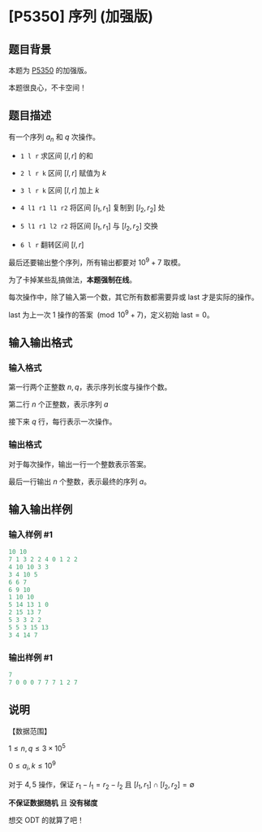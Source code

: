 # [P5350] 序列 (加强版)

## 题目背景

本题为 [P5350](https://www.luogu.org/problem/P5350) 的加强版。

本题很良心，不卡空间！

## 题目描述

有一个序列 $a_n$ 和 $q$ 次操作。

- `1 l r` 求区间 $[l,r]$ 的和

- `2 l r k` 区间 $[l,r]$ 赋值为 $k$

- `3 l r k` 区间 $[l,r]$ 加上 $k$

- `4 l1 r1 l1 r2` 将区间 $[l_1,r_1]$ 复制到 $[l_2,r_2]$ 处

- `5 l1 r1 l2 r2` 将区间 $[l_1,r_1]$ 与 $[l_2,r_2]$ 交换

- `6 l r` 翻转区间 $[l,r]$

最后还要输出整个序列，所有输出都要对 $10^9+7$ 取模。

为了卡掉某些乱搞做法，**本题强制在线**。

每次操作中，除了输入第一个数，其它所有数都需要异或 $\text{last}$ 才是实际的操作。

$\text{last}$ 为上一次 $1$ 操作的答案 $\pmod{10^9 +7}$，定义初始 $\text{last} = 0$。

## 输入输出格式

### 输入格式

第一行两个正整数 $n,q$，表示序列长度与操作个数。

第二行 $n$ 个正整数，表示序列 $a$

接下来 $q$ 行，每行表示一次操作。

### 输出格式

对于每次操作，输出一行一个整数表示答案。

最后一行输出 $n$ 个整数，表示最终的序列 $a$。

## 输入输出样例

### 输入样例 #1

```cpp
10 10
7 1 3 2 2 4 0 1 2 2 
4 10 10 3 3
3 4 10 5
6 6 7
6 9 10
1 10 10
5 14 13 1 0
2 15 13 7
5 3 3 2 2
5 5 3 15 13
3 4 14 7
```


### 输出样例 #1

```cpp
7
7 0 0 0 7 7 7 1 2 7
```


## 说明

【数据范围】

$1\le n,q \le 3\times 10^5$

$0\le a_i,k \le 10^9$

对于 $4,5$ 操作，保证 $r_1-l_1 = r_2-l_2$ 且 $[l_1,r_1] \cap [l_2,r_2] = \emptyset$

**不保证数据随机** 且 **没有梯度**

想交 ODT 的就算了吧！

